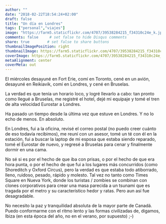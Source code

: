 ```yaml
---
author: ""
date: "2018-02-22T18:54:24+02:00"
draft: false
title: "Un día en Londres"
tags: ["personal","viajes"]
image: "https://farm5.staticflickr.com/4707/39538284215_f34310c24e_k.jpg"
comments: false     # set false to hide Disqus comments
share: true        # set false to share buttons
thumbnailImagePosition: right
thumbnailImage: https://farm5.staticflickr.com/4707/39538284215_f34310c24e_k.jpg
coverImage: https://farm5.staticflickr.com/4707/39538284215_f34310c24e_k.jpg
metaAlignment: center
coverMeta: out
---
```


El miércoles desayuné en Fort Erie, comí en Toronto, cené en un avión, desayuné en Reikiavik, comí en Londres, y cené en Bruselas.

<!--more-->

La verdad es que tenía un horario loco, y logré llevarlo a cabo: tan pronto como llegué a Bruselas, me registré el hotel, dejé mi equipaje y tomé el tren de alta velocidad Eurostar a Londres.

Ha pasado un tiempo desde la última vez que estuve en Londres. Y no lo echo de menos. En absoluto.

En Londres, fui a la oficina, revisé el correo postal (no puedo creer cuánto de eso todavía recibimos), me reuní con un asesor, tomé un té con él en la estación, fui a buscar la laptop de mi esposa que estaba siendo reparado, tomé el Eurostar de nuevo, y regresé a Bruselas para cenar y finalmente dormir en una cama.

No sé si es por el hecho de que iba con prisas, o por el hecho de que era hora punta, o por el hecho de que fui a los lugares más concurridos (como Shoreditch y Oxford Circus), pero la verdad es que estaba todo atiborrado, lleno, ruidoso, pesado, rápido y molesto. Tal vez no tanto como Times Square en Nueva York, donde los turistas / zombies se combinan con clones corporativos para crear una masa parecida a un tsunami que es tragada por el metro y su característico hedor y ratas. Pero aun así fue desagradable.

No necesito la paz y tranquilidad absoluta de la mayor parte de Canadá. Puedo conformarme con el ritmo lento y las formas civilizadas de, digamos, Ibiza (en esta época del año, no en el verano, por supuesto) ;-)